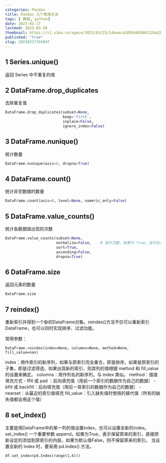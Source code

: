 ```yaml
---
categories: Pandas
title: Pandas 几个常用方法
tags: [ 教程, python]
date: 2023-03-17
lastmod: 2023-03-20
thumbnail: https://s1.vika.cn/space/2023/03/25/14eaeca109544b5081324a1bf11f9534?attname=autumn-3937289_960_720.jpg 
published: "true"
slug: 20230317193947
---
```



## 1 Series.unique()  

返回 Series 中不重复的值  

## 2 DataFrame.drop_duplicates  

去除重复值  

```python
DataFrame.drop_duplicates(subset=None,
                          keep='first',
                          inplace=False,
                          ignore_index=False)
```  

## 3 DataFrame.nunique()  

统计数量  

```python
DataFrame.nunique(axis=0, dropna=True)
```  

## 4 DataFrame.count() 

统计非空数据的数量  

```python
DataFrame.count(axis=0, level=None, numeric_only=False)
```  

## 5 DataFrame.value_counts()  

统计各数据值出现的次数  

```python
DataFrame.value_counts(subset=None,
                       normalize=False,    # 显示次数，如果为 True，显示比例
                       sort=True,
                       ascending=False,
                       dropna=True)
```  

## 6 DataFrame.size  

返回元素的数量  

```python
DataFrame.size
```  

## 7 reindex()  

重新索引并得到一个新的DataFrame对象。reindex()方法不仅可以重新索引DataFrame，也可以同时实现排序、过滤功能。  

常用参数：  

`DataFrame.reindex(index=None, columns=None, method=None, fill_value=nan)`

index：用作索引的新序列，如果与原索引完全重合，即是排序，如果是原索引的子集，即是过滤筛选，如果出现新的索引，则其列的值根据 method 和 fill_value 的设置来确定。
columns：用作列名的新序列，与 index 类似。 
method：插值填充方式 
	- ffill 或 pad ：前向填充值（用前一个索引的数据作为自己的数据）
	- bfill 或 backfill：后向填充值（用后一哥索引的数据作为自己的数据）
	- nearset：从最近的索引值填充
fill_value：引入缺失值时使用的替代值（所有的缺失值都会用这个值）  

## 8 set_index()  

主要是用DataFrame中的某一列的值设置index，也可以设置全新的index。set_index() 一个重要参数 append，如果为True，表示保留原来的索引，直接把新设定的添加到原索引的内层，如果为默认值False，则不保留原来的索引。
当设置全新的 index 时，要采用 pd.Index() 方法。  

`df.set_index(pd.Index(range(1,4)))`
